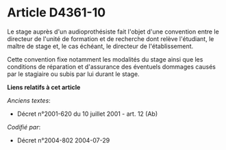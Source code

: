 # Article D4361-10

Le stage auprès d'un audioprothésiste fait l'objet d'une convention entre le directeur de l'unité de formation et de
recherche dont relève l'étudiant, le maître de stage et, le cas échéant, le directeur de l'établissement.

Cette convention fixe notamment les modalités du stage ainsi que les conditions de réparation et d'assurance des éventuels
dommages causés par le stagiaire ou subis par lui durant le stage.

**Liens relatifs à cet article**

_Anciens textes_:

  - Décret n°2001-620 du 10 juillet 2001 - art. 12 (Ab)

_Codifié par_:

  - Décret n°2004-802 2004-07-29
